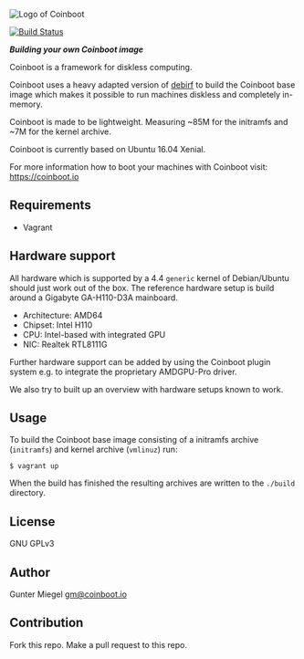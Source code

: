 
![Logo of Coinboot](https://raw.githubusercontent.com/frzb/coinboot/master/coinboot.png)

[![Build Status](https://travis-ci.com/frzb/coinboot-debirf.svg?branch=travisci)](https://travis-ci.com/frzb/coinboot-debirf)

***Building  your own Coinboot image***

Coinboot is a framework for diskless computing.

Coinboot uses a heavy adapted version of [debirf](http://cmrg.fifthhorseman.net/wiki/debirf) to build the Coinboot base image which makes it possible to run machines diskless and completely in-memory.

Coinboot is made to be lightweight. Measuring ~85M for the initramfs and ~7M for the kernel archive.

Coinboot is currently based on Ubuntu 16.04 Xenial.

For more information how to boot your machines with Coinboot visit: https://coinboot.io

## Requirements 

* Vagrant

## Hardware support

All hardware which is supported by a 4.4 `generic` kernel of Debian/Ubuntu should just work out of the box.
The reference hardware setup is build around a Gigabyte GA-H110-D3A mainboard.

* Architecture: AMD64
* Chipset: Intel H110
* CPU: Intel-based with integrated GPU
* NIC: Realtek RTL8111G

Further hardware support can be added by using the Coinboot plugin system e.g. to integrate the proprietary AMDGPU-Pro driver.

We also try to built up an overview with hardware setups known to work.


## Usage

To build the Coinboot base image consisting of a initramfs archive (`initramfs`) and kernel archive (`vmlinuz`) run:

```
$ vagrant up
```

When the build has finished the resulting archives are written to the `./build` directory.

## License

GNU GPLv3 

## Author

Gunter Miegel 
gm@coinboot.io

## Contribution

Fork this repo. 
Make a pull request to this repo. 
